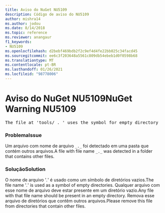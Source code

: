 ```yaml
---
title: Aviso do NuGet NU5109
description: Código de aviso do NU5109
author: mishra14
ms.author: jodou
ms.date: 8/14/2018
ms.topic: reference
ms.reviewer: anangaur
f1_keywords:
- NU5109
ms.openlocfilehash: d2bebf469bdb2f2c9ef4d4fe22bb025c34facd45
ms.sourcegitcommit: ee6c3f203648a5561c809db54ebeb1d0f0598b68
ms.translationtype: MT
ms.contentlocale: pt-BR
ms.lasthandoff: 01/26/2021
ms.locfileid: "98778006"
---
```

# <a name="nuget-warning-nu5109"></a><span data-ttu-id="7f564-103">Aviso do NuGet NU5109</span><span class="sxs-lookup"><span data-stu-id="7f564-103">NuGet Warning NU5109</span></span>
<pre>The file at 'tools/_._' uses the symbol for empty directory '_._', but it is present in a directory that contains other files. Please remove this file from directories that contain other files.</pre>

### <a name="issue"></a><span data-ttu-id="7f564-104">Problema</span><span class="sxs-lookup"><span data-stu-id="7f564-104">Issue</span></span>

<span data-ttu-id="7f564-105">Um arquivo com nome de arquivo `_._` foi detectado em uma pasta que contém outros arquivos.</span><span class="sxs-lookup"><span data-stu-id="7f564-105">A file with file name `_._` was detected in a folder that contains other files.</span></span>


### <a name="solution"></a><span data-ttu-id="7f564-106">Solução</span><span class="sxs-lookup"><span data-stu-id="7f564-106">Solution</span></span>

 <span data-ttu-id="7f564-107">O nome de arquivo '_._' é usado como um símbolo de diretórios vazios.</span><span class="sxs-lookup"><span data-stu-id="7f564-107">The file name '_._' is used as a symbol of empty directories.</span></span> <span data-ttu-id="7f564-108">Qualquer arquivo com esse nome de arquivo deve estar presente em um diretório vazio.</span><span class="sxs-lookup"><span data-stu-id="7f564-108">Any file with that file name should be present in an empty directory.</span></span> <span data-ttu-id="7f564-109">Remova esse arquivo de diretórios que contêm outros arquivos.</span><span class="sxs-lookup"><span data-stu-id="7f564-109">Please remove this file from directories that contain other files.</span></span>

